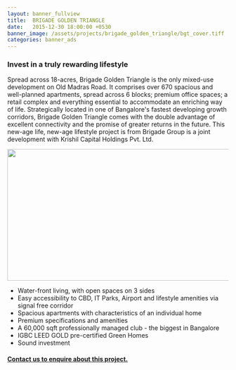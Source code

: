 ```yaml
---
layout: banner_fullview
title:  BRIGADE GOLDEN TRIANGLE
date:   2015-12-30 18:00:00 +0530
banner_image: /assets/projects/brigade_golden_triangle/bgt_cover.tiff
categories: banner_ads
---
```


### Invest in a truly rewarding lifestyle

Spread across 18-acres, Brigade Golden Triangle is the only mixed-use development on Old Madras Road. It comprises over 670 spacious and well-planned apartments, spread across 6 blocks; premium office spaces; a retail complex and everything essential to accommodate an enriching way of life.
Strategically located in one of Bangalore's fastest developing growth corridors, Brigade Golden Triangle comes with the double advantage of excellent connectivity and the promise of greater returns in the future. This new-age life, new-age lifestyle project is from Brigade Group is a joint development with Krishil Capital Holdings Pvt. Ltd.


<img src="{{ site.baseurl }}/assets/projects/embassy_pristine/ep_cover.tiff" class="PageImage" width="600px" height="300px">

* Water-front living, with open spaces on 3 sides
* Easy accessibility to CBD, IT Parks, Airport and lifestyle amenities via signal free corridor
* Spacious apartments with characteristics of an individual home
* Premium specifications and amenities
* A 60,000 sqft professionally managed club - the biggest in Bangalore
* IGBC LEED GOLD pre-certified Green Homes
* Sound investment

#### <a href="{{ site.baseurl }}/contactus"> Contact us to enquire about this project. </a>